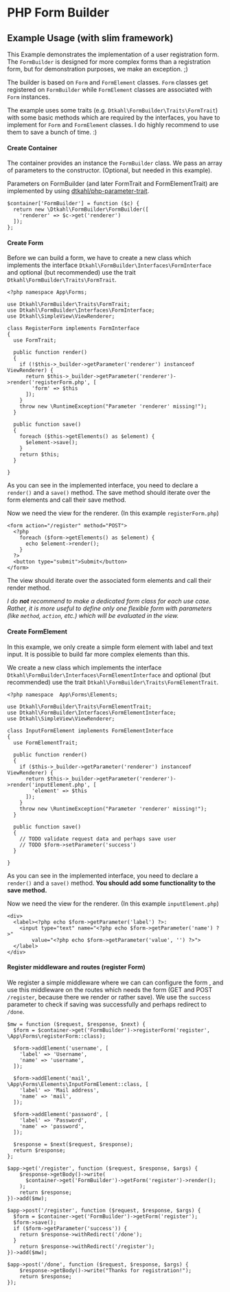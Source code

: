 # PHP Form Builder


## Example Usage (with slim framework)

This Example demonstrates the implementation of a user registration form. The `FormBuilder` is designed for more complex forms than a registration form, but for demonstration purposes, we make an exception. ;)

The builder is based on `Form` and `FormElement` classes. `Form` classes get registered on `FormBuilder` while `FormElement` classes are associated with `Form` instances.

The example uses some traits (e.g. `Dtkahl\FormBuilder\Traits\FormTrait`) with some basic methods which are required by the interfaces, you have to implement for `Form` and `FormElement` classes. I do highly recommend to use them to save a bunch of time. :)


#### Create Container

The container provides an instance the `FormBuilder` class. We pass an array of parameters to the constructor. (Optional, but needed in this example).

Parameters on FormBuilder (and later FormTrait and FormElementTrait) are implemented by using [dtkahl/php-parameter-trait](https://github.com/dtkahl/php-parameter-trait).

    $container['FormBuilder'] = function ($c) {
      return new \Dtkahl\FormBuilder\FormBuilder([
        'renderer' => $c->get('renderer')
      ]);
    };


#### Create Form

Before we can build a form, we have to create a new class which implements the interface `Dtkahl\FormBuilder\Interfaces\FormInterface` and optional (but recommended) use the trait `Dtkahl\FormBuilder\Traits\FormTrait`.

    <?php namespace App\Forms;
    
    use Dtkahl\FormBuilder\Traits\FormTrait;
    use Dtkahl\FormBuilder\Interfaces\FormInterface;
    use Dtkahl\SimpleView\ViewRenderer;
    
    class RegisterForm implements FormInterface
    {
      use FormTrait;
    
      public function render()
      {
        if (!$this->_builder->getParameter('renderer') instanceof ViewRenderer) {
          return $this->_builder->getParameter('renderer')->render('registerForm.php', [
            'form' => $this
          ]);
        }
        throw new \RuntimeException("Parameter 'renderer' missing!");
      }
      
      public function save()
      {
        foreach ($this->getElements() as $element) {
          $element->save();
        }
        return $this;
      }
    
    }

As you can see in the implemented interface, you need to declare a `render()` and a `save()` method. The save method should iterate over the form elements and call their save method.

Now we need the view for the renderer. (In this example `registerForm.php`)

    <form action="/register" method="POST">
      <?php
        foreach ($form->getElements() as $element) {
          echo $element->render();
        }
      ?>
      <button type="submit">Submit</button>
    </form>

The view should iterate over the associated form elements and call their render method.

*I do __not__ recommend to make a dedicated form class for each use case. Rather, it is more useful to define only one flexible form with parameters (like `method`, `action`, etc.)  which will be evaluated in the view.* 

#### Create FormElement

In this example, we only create a simple form element with label and text input. It is possible to build far more complex elements than this.

We create a new class which implements the interface `Dtkahl\FormBuilder\Interfaces\FormElementInterface` and optional (but recommended) use the trait `Dtkahl\FormBuilder\Traits\FormElementTrait`.

    <?php namespace  App\Forms\Elements;
    
    use Dtkahl\FormBuilder\Traits\FormElementTrait;
    use Dtkahl\FormBuilder\Interfaces\FormElementInterface;
    use Dtkahl\SimpleView\ViewRenderer;
    
    class InputFormElement implements FormElementInterface
    {
      use FormElementTrait;
    
      public function render()
      {
        if ($this->_builder->getParameter('renderer') instanceof ViewRenderer) {
          return $this->_builder->getParameter('renderer')->render('inputElement.php', [
            'element' => $this
          ]);
        }
        throw new \RuntimeException("Parameter 'renderer' missing!");
      }
    
      public function save()
      {
        // TODO validate request data and perhaps save user
        // TODO $form->setParameter('success')
      }
    
    }

As you can see in the implemented interface, you need to declare a `render()` and a `save()` method. **You should add some functionality to the save method.**

Now we need the view for the renderer. (In this example `inputElement.php`)

    <div>
      <label><?php echo $form->getParameter('label') ?>:
        <input type="text" name="<?php echo $form->getParameter('name') ?>" 
            value="<?php echo $form->getParameter('value', '') ?>">
      </label>
    </div>

#### Register middleware and routes (register Form)

We register a simple middleware where we can can configure the form , and use this middleware on the routes which needs the form (GET and POST `/register`, because there we render or rather save). We use the `success` parameter to check if saving was successfully and perhaps redirect to `/done`. 

    $mw = function ($request, $response, $next) {
      $form = $container->get('FormBuilder')->registerForm('register', \App\Forms\registerForm::class);
      
      $form->addElement('username', [
        'label' => 'Username',
        'name' => 'username',
      ]);
      
      $form->addElement('mail', \App\Forms\Elements\InputFormElement::class, [
        'label' => 'Mail address',
        'name' => 'mail',
      ]);
      
      $form->addElement('password', [
        'label' => 'Password',
        'name' => 'password',
      ]);
      
      $response = $next($request, $response);
      return $response;
    };
    
    $app->get('/register', function ($request, $response, $args) {
    	$response->getBody()->write(
    	  $container->get('FormBuilder')->getForm('register')->render();
    	);
    	return $response;
    })->add($mw);
    
    $app->post('/register', function ($request, $response, $args) {
      $form = $container->get('FormBuilder')->getForm('register');
      $form->save();
      if ($form->getParameter('success')) {
        return $response->withRedirect('/done');
      }
    	return $response->withRedirect('/register');
    })->add($mw);
    
    $app->post('/done', function ($request, $response, $args) {
    	$response->getBody()->write("Thanks for registration!");
    	return $response;
    });
